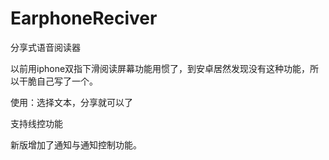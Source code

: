 # EarphoneReciver
分享式语音阅读器

以前用iphone双指下滑阅读屏幕功能用惯了，到安卓居然发现没有这种功能，所以干脆自己写了一个。

使用：选择文本，分享就可以了

支持线控功能

新版增加了通知与通知控制功能。
